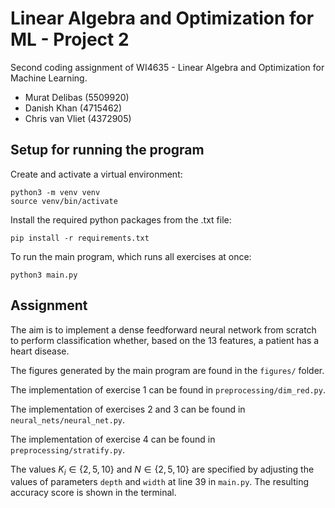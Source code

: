 # Linear Algebra and Optimization for ML - Project 2
Second coding assignment of WI4635 - Linear Algebra and Optimization for Machine Learning.

* Murat Delibas (5509920)
* Danish Khan (4715462)
* Chris van Vliet (4372905)


## Setup for running the program
Create and activate a virtual environment:
```
python3 -m venv venv
source venv/bin/activate
```

Install the required python packages from the .txt file:
```
pip install -r requirements.txt
```

To run the main program, which runs all exercises at once:
```
python3 main.py
```


## Assignment
The aim is to implement a dense feedforward neural network from scratch to perform classification whether, based on the 13 features, a patient has a heart disease.

The figures generated by the main program are found in the `figures/` folder. 

The implementation of exercise 1 can be found in `preprocessing/dim_red.py`.

The implementation of exercises 2 and 3 can be found in `neural_nets/neural_net.py`.

The implementation of exercise 4 can be found in `preprocessing/stratify.py`.

The values $K_i \in \{ 2,5,10\}$ and $N \in \{ 2,5,10\}$ are specified by adjusting the values of parameters `depth` and `width` at line 39 in `main.py`. The resulting accuracy score is shown in the terminal.
